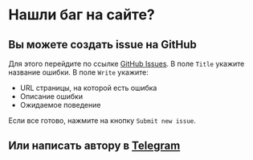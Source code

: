 # Нашли баг на сайте?

## Вы можете создать issue на GitHub

Для этого перейдите по ссылке [GitHub Issues](https://github.com/povetek/bsuir/issues/new?assignees=\&labels=bug\&template=bug\_report.md\&title=). В поле `Title` укажите название ошибки. В поле `Write` укажите:

* URL страницы, на которой есть ошибка
* Описание ошибки
* Ожидаемое поведение

Если все готово, нажмите на кнопку `Submit new issue`.

## Или написать автору в [Telegram](https://t.me/dmitrydutin)
